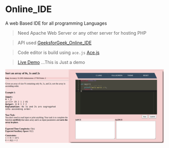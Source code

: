 # Online_IDE
A web Based IDE for all programming Languages

>Need Apache Web Server or any other server for hosting PHP 

> API used [GeeksforGeek_Online_IDE](https://ide.geeksforgeeks.org/)

> Code editor is build using `ace.js` [Ace.js](https://ace.c9.io/)

>[Live Demo](http://letscode.byethost31.com/) ...This is Just a demo

![Screenshot of IDE](https://github.com/anandiiitbh/Online_IDE/blob/main/Screenshot_2020-12-28_10-13-43.png)
